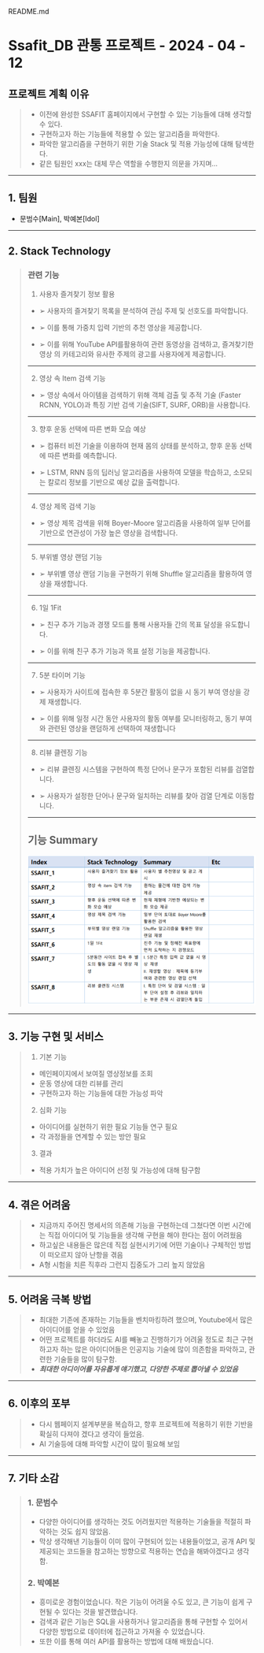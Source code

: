 README.md

# Ssafit_DB 관통 프로젝트 - 2024 - 04 - 12


## 프로젝트 계획 이유

> - 이전에 완성한 SSAFIT 홈페이지에서 구현할 수 있는 기능들에 대해 생각할 수 있다.
> - 구현하고자 하는 기능들에 적용할 수 있는 알고리즘을 파악한다.
> - 파악한 알고리즘을 구현하기 위한 기술 Stack 및 적용 가능성에 대해 탐색한다.
> - 같은 팀원인 xxx는 대체 무슨 역할을 수행한지 의문을 가지며...

---

## 1. 팀원

- 문범수[Main], 박예본[Idol]

---

## 2. Stack Technology

>  ###  관련 기능
>
> 1) 사용자 즐겨찾기 정보 활용
>   * ➢ 사용자의 즐겨찾기 목록을 분석하여 관심 주제 및 선호도를 파악합니다. 
> 
>   * ➢ 이를 통해 가중치 입력 기반의 추천 영상을 제공합니다. 
> 
>   * ➢ 이를 위해 YouTube API를활용하여 관련 동영상을 검색하고, 즐겨찾기한 영상 의 
>        카테고리와 유사한 주제의 광고를 사용자에게 제공합니다.
>    ---
> 2) 영상 속 Item 검색 기능
>   * ➢ 영상 속에서 아이템을 검색하기 위해 객체 검출 및 추적 기술 (Faster RCNN, YOLO)과 
>        특징 기반 검색 기술(SIFT, SURF, ORB)을 사용합니다.
>    ---
>   
> 3) 향후 운동 선택에 따른 변화 모습 예상
>   * ➢ 컴퓨터 비전 기술을 이용하여 현재 몸의 상태를 분석하고, 향후 운동 선택에 따른 
>         변화를 예측합니다. 
> 
>   * ➢ LSTM, RNN 등의 딥러닝 알고리즘을 사용하여 모델을 학습하고, 소모되는 칼로리 정보를 
>         기반으로 예상 값을 출력합니다.
>    ---
>
> 4) 영상 제목 검색 기능
>   * ➢ 영상 제목 검색을 위해 Boyer-Moore 알고리즘을 사용하여 일부 단어를 기반으로 
>         연관성이 가장 높은 영상을 검색합니다.
>    ---
> 5) 부위별 영상 랜덤 기능
>   * ➢ 부위별 영상 랜덤 기능을 구현하기 위해 Shuffle 알고리즘을 활용하여 영상을 
>        재생합니다.
>    ---
> 6) 1일 1Fit
>   * ➢ 친구 추가 기능과 경쟁 모드를 통해 사용자들 간의 목표 달성을 유도합니다.
> 
>   * ➢ 이를 위해 친구 추가 기능과 목표 설정 기능을 제공합니다.
>    ---
>   
> 7) 5분 타이머 기능
>   * ➢ 사용자가 사이트에 접속한 후 5분간 활동이 없을 시 동기 부여 영상을 강제 재생합니다. 
>
>   * ➢ 이를 위해 일정 시간 동안 사용자의 활동 여부를 모니터링하고, 동기 부여와 관련된 
>        영상을 랜덤하게 선택하여 재생합니다
>   --- 
> 8) 리뷰 클렌징 기능
>   * ➢ 리뷰 클렌징 시스템을 구현하여 특정 단어나 문구가 포함된 리뷰를 검열합니다.
>
>   * ➢ 사용자가 설정한 단어나 문구와 일치하는 리뷰를 찾아 검열 단계로 이동합니다.
>    ---
> 
> ## 기능 Summary
> <div style="text-align:center">
>     <img src="image.png" alt="Alt text">
> </div>
---

## 3. 기능 구현 및 서비스

> 1) 기본 기능
>
> - 메인페이지에서 보여질 영상정보를 조회
> - 운동 영상에 대한 리뷰를 관리
> - 구현하고자 하는 기능들에 대한 가능성 파악
>
> 2) 심화 기능
> - 아이디어를 실현하기 위한 필요 기능들 연구 필요
> - 각 과정들을 연계할 수 있는 방안 필요
>
> 3) 결과
> - 적용 가치가 높은 아이디어 선정 및 가능성에 대해 탐구함

---

## 4. 겪은 어려움

> - 지금까지 주어진 명세서의 의존해 기능을 구현하는데 그쳤다면 이번 시간에는 직접 아이디어 및 기능들을 생각해 구현을 해야 한다는 점이 어려웠음
> - 하고싶은 내용들은 많은데 직접 실현시키기에 어떤 기술이나 구체적인 방법이 떠오르지 않아 난항을 겪음
> - A형 시험을 치른 직후라 그런지 집중도가 그리 높지 않았음

---

## 5. 어려움 극복 방법

> - 최대한 기존에 존재하는 기능들을 벤치마킹하려 했으며, Youtube에서 많은 아이디어를 얻을 수 있었음
> - 어떤 프로젝트를 하더라도 AI를 빼놓고 진행하기가 어려울 정도로 최근 구현하고자 하는 많은 아이디어들은 인공지능 기술에 많이 의존함을 파악하고, 관련한 기술들을 많이 탐구함.
> - ___최대한 아디이어를 자유롭게 얘기했고, 다양한 주제로 뽑아낼 수 있었음___
---

## 6. 이후의 포부
> - 다시 웹페이지 설계부분을 복습하고, 향후 프로젝트에 적용하기 위한 기반을 확실히 다져야 겠다고 생각이 들었음.
> - AI 기술등에 대해 파악할 시간이 많이 필요해 보임
---

## 7. 기타 소감

> ### 1. 문범수
> - 다양한 아이디어를 생각하는 것도 어려웠지만 적용하는 기술들을 적절히 파악하는 것도 쉽지 않았음.
> - 막상 생각해낸 기능들이 이미 많이 구현되어 있는 내용들이었고, 공개 API 및 제공되는 코드들을 참고하는 방향으로 적용하는 연습을 해봐야겠다고 생각함.
>
> ### 2. 박예본
> - 흥미로운 경험이었습니다. 작은 기능이 어려울 수도 있고, 큰 기능이 쉽게 구현될 수 있다는 것을 발견했습니다.
> - 검색과 같은 기능은 SQL을 사용하거나 알고리즘을 통해 구현할 수 있어서 다양한 방법으로 데이터에 접근하고 가져올 수 있었습니다. 
> - 또한 이를 통해 여러 API를 활용하는 방법에 대해 배웠습니다.